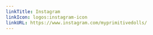 ```yaml
---
linkTitle: Instagram
linkIcon: logos:instagram-icon
linkURL: https://www.instagram.com/myprimitivedolls/
---
```

